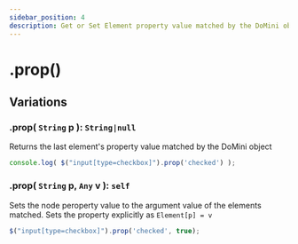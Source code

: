 ```yaml
---
sidebar_position: 4
description: Get or Set Element property value matched by the DoMini object
---
```


# .prop()

## Variations

### .prop( ``String`` p ): ``String|null``
Returns the last element's property value matched by the DoMini object
```javascript
console.log( $("input[type=checkbox]").prop('checked') );
```

### .prop( ``String`` p, ``Any`` v ): ``self``
Sets the node peroperty value to the argument value of the elements matched. Sets the property explicitly as ``Element[p] = v``
```javascript
$("input[type=checkbox]").prop('checked', true);
```